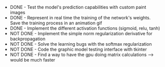 * DONE - Test the model's prediction capabilities with custom paint images 
* DONE - Represent in real time the training of the network's weights. Save the training process in an animation gif
* DONE - Implement the different activation functions (sigmoid, relu, tanh)
* NOT DONE - Implement the simple norm regularization derivative for backpropagation
* NOT DONE - Solve the learning bugs with the softmax regularization
* NOT DONE - Code the graphic model testing interface with tkinter            
* NOT DONE - Find a way to have the gpu doing matrix calculations --> would be much faster
